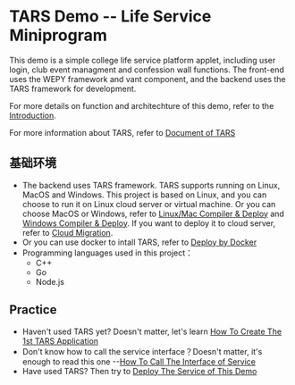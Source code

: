 # TARS Demo -- Life Service Miniprogram

This demo is a simple college life service platform applet, including user login, club event managment and confession wall functions. The front-end uses the WEPY framework and vant component, and the backend uses the TARS framework for development.

For more details on function and architechture of this demo, refer to the [Introduction](/docs/Introduction.md).

For more information about TARS, refer to [Document of TARS](https://tarscloud.github.io/TarsDocs_en/SUMMARY.html#intro)

## 基础环境

* The backend uses TARS framework. TARS supports running on Linux, MacOS and Windows. This project is based on Linux, and you can choose to run it on Linux cloud server or virtual machine. Or you can choose MacOS or Windows, refer to [Linux/Mac Compiler & Deploy](https://tarscloud.github.io/TarsDocs_en/installation/source.html) and [Windows Compiler & Deploy](https://tarscloud.github.io/TarsDocs_en/installation/source-windows.html). If you want to deploy it to cloud server, refer to [Cloud Migration](/docs/CloudMigration.md).
* Or you can use docker to intall TARS, refer to [Deploy by Docker](https://tarscloud.github.io/TarsDocs_en/installation/docker.html)
* Programming languages used in this project：
    * C++
    * Go
    * Node.js

## Practice

- Haven't used TARS yet? Doesn't matter, let's learn [How To Create The 1st TARS Application](/docs/QuickStart.md)
- Don't know how to call the service interface？Doesn't matter, it's enough to read this one --[How To Call The Interface of Service](/docs/HowToUseRPC.md)
- Have used TARS? Then try to [Deploy The Service of This Demo](/docs/DeployDemo.md)
